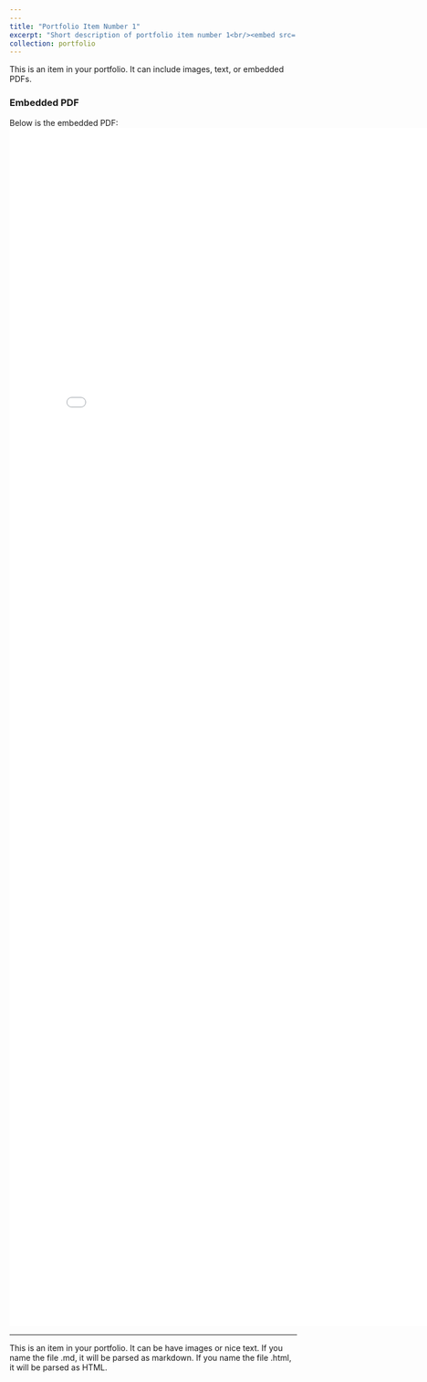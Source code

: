 ```yaml
---
---
title: "Portfolio Item Number 1"
excerpt: "Short description of portfolio item number 1<br/><embed src='/files/papaer1.pdf' width='800px' height='2100px' />"
collection: portfolio
---
```


This is an item in your portfolio. It can include images, text, or embedded PDFs.

### Embedded PDF
Below is the embedded PDF:  
<embed src="/files/paper1.pdf" width="800px" height="2100px" type="application/pdf" />

---

This is an item in your portfolio. It can be have images or nice text. If you name the file .md, it will be parsed as markdown. If you name the file .html, it will be parsed as HTML. 
